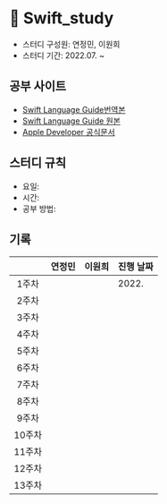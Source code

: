 # 📗 Swift_study

- 스터디 구성원: 연정민, 이원희
- 스터디 기간: 2022.07. ~

## 공부 사이트

- [Swift Language Guide번역본](https://bbiguduk.gitbook.io/swift)
- [Swift Language Guide 원본](https://docs.swift.org/swift-book/)
- [Apple Developer 공식문서](https://developer.apple.com/documentation/swift/swift-standard-library/)

## 스터디 규칙

- 요일:
- 시간:
- 공부 방법: 



## 기록

|        | 연정민 | 이원희 | 진행 날짜 |
| :----: | :----: | :----: | --------- |
| 1주차  |        |        | 2022.     |
| 2주차  |        |        |           |
| 3주차  |        |        |           |
| 4주차  |        |        |           |
| 5주차  |        |        |           |
| 6주차  |        |        |           |
| 7주차  |        |        |           |
| 8주차  |        |        |           |
| 9주차  |        |        |           |
| 10주차 |        |        |           |
| 11주차 |        |        |           |
| 12주차 |        |        |           |
| 13주차 |        |        |           |
